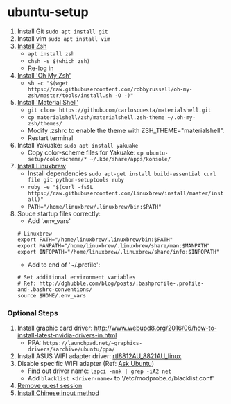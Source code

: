 # ubuntu-setup

1. Install Git `sudo apt install git`
1. Install vim `sudo apt install vim`
1. [Install Zsh](https://github.com/robbyrussell/oh-my-zsh/wiki/Installing-ZSH#user-content-ubuntu-debian--derivatives)
    * `apt install zsh`
    * `chsh -s $(which zsh)`
    * Re-log in
1. [Install 'Oh My Zsh'](https://github.com/robbyrussell/oh-my-zsh#user-content-getting-started)
    * `sh -c "$(wget https://raw.githubusercontent.com/robbyrussell/oh-my-zsh/master/tools/install.sh -O -)"`
1. [Install 'Material Shell'](https://github.com/carloscuesta/materialshell#user-content-download)
    * `git clone https://github.com/carloscuesta/materialshell.git`
    * `cp materialshell/zsh/materialshell.zsh-theme ~/.oh-my-zsh/themes/`
    * Modify .zshrc to enable the theme with ZSH_THEME="materialshell".
    * Restart terminal
1. Install Yakuake: `sudo apt install yakuake`
    * Copy color-scheme files for Yakuake: `cp ubuntu-setup/colorscheme/* ~/.kde/share/apps/konsole/`
1. [Install Linuxbrew](https://github.com/Linuxbrew/brew#user-content-install-linuxbrew)
    * Install dependencies `sudo apt-get install build-essential curl file git python-setuptools ruby`
    * `ruby -e "$(curl -fsSL https://raw.githubusercontent.com/Linuxbrew/install/master/install)"`
    * `PATH="/home/linuxbrew/.linuxbrew/bin:$PATH"`
1. Souce startup files correctly:
    * Add '.env_vars'
    ```
    # Linuxbrew
    export PATH="/home/linuxbrew/.linuxbrew/bin:$PATH"
    export MANPATH="/home/linuxbrew/.linuxbrew/share/man:$MANPATH"
    export INFOPATH="/home/linuxbrew/.linuxbrew/share/info:$INFOPATH"
    ```
    * Add to end of '~/.profile':
    ```
    # Set additional environment variables
    # Ref: http://dghubble.com/blog/posts/.bashprofile-.profile-and-.bashrc-conventions/
    source $HOME/.env_vars
    ```

### Optional Steps

1. Install graphic card driver: http://www.webupd8.org/2016/06/how-to-install-latest-nvidia-drivers-in.html
    * PPA: `https://launchpad.net/~graphics-drivers/+archive/ubuntu/ppa/`
1. Install ASUS WIFI adapter driver: [rtl8812AU_8821AU_linux](https://github.com/abperiasamy/rtl8812AU_8821AU_linux)
1. Disable specific WIFI adapter (Ref: [Ask Ubuntu](https://askubuntu.com/questions/116309/how-can-i-permanently-disable-the-internal-wifi-adapter))
    * Find out driver name: `lspci -nnk | grep -iA2 net`
    * Add `blacklist <driver-name>` to '/etc/modprobe.d/blacklist.conf'
1. [Remove guest session](http://ubuntuhandbook.org/index.php/2016/04/remove-guest-session-ubuntu-16-04/)
1. [Install Chinese input method](https://apps.ubuntu.com/cat/applications/precise/fcitx-googlepinyin/)

